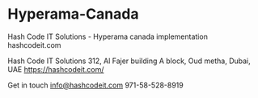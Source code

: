 # Hyperama-Canada

Hash Code IT Solutions - Hyperama canada implementation
hashcodeit.com


Hash Code IT Solutions 
312, Al Fajer building A block, 
Oud metha, Dubai, UAE 
https://hashcodeit.com/

Get in touch info@hashcodeit.com
971-58-528-8919